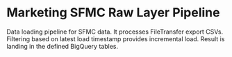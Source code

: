 # Marketing SFMC Raw Layer Pipeline

Data loading pipeline for SFMC data. It processes FileTransfer export CSVs.
Filtering based on latest load timestamp provides incremental load.
Result is landing in the defined BigQuery tables.
